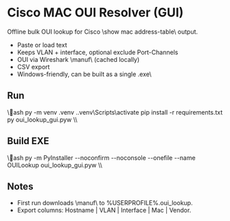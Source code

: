 # Cisco MAC OUI Resolver (GUI)

Offline bulk OUI lookup for Cisco \show mac address-table\ output.
- Paste or load text
- Keeps VLAN + interface, optional exclude Port-Channels
- OUI via Wireshark \manuf\ (cached locally)
- CSV export
- Windows-friendly, can be built as a single \.exe\

## Run
\\\ash
py -m venv .venv
.\.venv\Scripts\activate
pip install -r requirements.txt
py oui_lookup_gui.pyw
\\\

## Build EXE
\\\ash
py -m PyInstaller --noconfirm --noconsole --onefile --name OUILookup oui_lookup_gui.pyw
\\\

## Notes
- First run downloads \manuf\ to \%USERPROFILE%\.oui_lookup\.
- Export columns: Hostname | VLAN | Interface | Mac | Vendor.